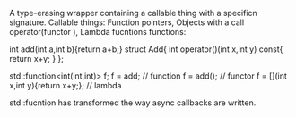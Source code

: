 A type-erasing wrapper containing a callable thing with a specificn signature.
Callable things: Function pointers, Objects with a call operator(functor ), Lambda fucntions
functions:


int add(int a,int b){return a+b;}
struct Add{
	int operator()(int x,int y) const{
		return x+y;
	}
};

std::function<int(int,int)> f;
f = add; // function
f = add(); // functor
f = [](int x,int y){return x+y;}; // lambda


std::fucntion has transformed the way async callbacks are written.
